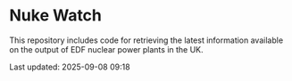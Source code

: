 # Nuke Watch

This repository includes code for retrieving the latest information available on the output of EDF nuclear power plants in the UK.

Last updated: 2025-09-08 09:18